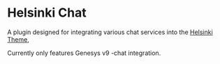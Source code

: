 # Helsinki Chat
A plugin designed for integrating various chat services into the [Helsinki Theme](https://github.com/City-of-Helsinki/wordpress-helfi-helsinkiteema),

Currently only features Genesys v9 -chat integration.